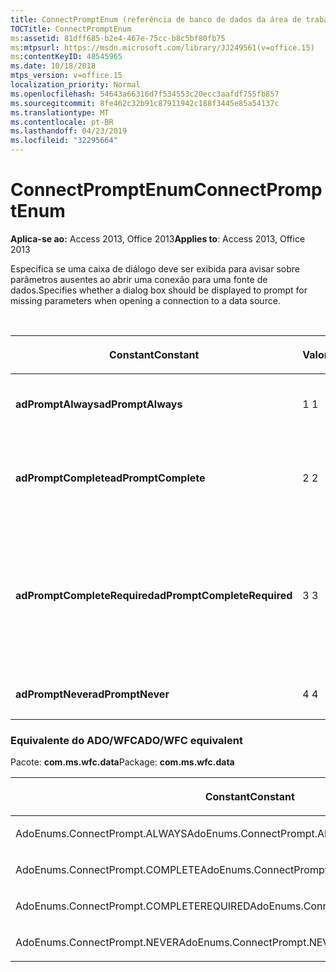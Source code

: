 ```yaml
---
title: ConnectPromptEnum (referência de banco de dados da área de trabalho do Access)
TOCTitle: ConnectPromptEnum
ms:assetid: 81dff685-b2e4-467e-75cc-b8c5bf80fb75
ms:mtpsurl: https://msdn.microsoft.com/library/JJ249561(v=office.15)
ms:contentKeyID: 48545965
ms.date: 10/18/2018
mtps_version: v=office.15
localization_priority: Normal
ms.openlocfilehash: 54643a66316d7f534553c20ecc3aafdf755fb857
ms.sourcegitcommit: 8fe462c32b91c87911942c188f3445e85a54137c
ms.translationtype: MT
ms.contentlocale: pt-BR
ms.lasthandoff: 04/23/2019
ms.locfileid: "32295664"
---
```

# <a name="connectpromptenum"></a><span data-ttu-id="ca482-102">ConnectPromptEnum</span><span class="sxs-lookup"><span data-stu-id="ca482-102">ConnectPromptEnum</span></span>

<span data-ttu-id="ca482-103">**Aplica-se ao:** Access 2013, Office 2013</span><span class="sxs-lookup"><span data-stu-id="ca482-103">**Applies to**: Access 2013, Office 2013</span></span>

<span data-ttu-id="ca482-104">Especifica se uma caixa de diálogo deve ser exibida para avisar sobre parâmetros ausentes ao abrir uma conexão para uma fonte de dados.</span><span class="sxs-lookup"><span data-stu-id="ca482-104">Specifies whether a dialog box should be displayed to prompt for missing parameters when opening a connection to a data source.</span></span>

<br/>

<table>
<colgroup>
<col style="width: 33%" />
<col style="width: 33%" />
<col style="width: 33%" />
</colgroup>
<thead>
<tr class="header">
<th><p><span data-ttu-id="ca482-105">Constant</span><span class="sxs-lookup"><span data-stu-id="ca482-105">Constant</span></span></p></th>
<th><p><span data-ttu-id="ca482-106">Valor</span><span class="sxs-lookup"><span data-stu-id="ca482-106">Value</span></span></p></th>
<th><p><span data-ttu-id="ca482-107">Descrição</span><span class="sxs-lookup"><span data-stu-id="ca482-107">Description</span></span></p></th>
</tr>
</thead>
<tbody>
<tr class="odd">
<td><p><span data-ttu-id="ca482-108"><strong>adPromptAlways</strong></span><span class="sxs-lookup"><span data-stu-id="ca482-108"><strong>adPromptAlways</strong></span></span></p></td>
<td><p><span data-ttu-id="ca482-109">1 </span><span class="sxs-lookup"><span data-stu-id="ca482-109">1</span></span></p></td>
<td><p><span data-ttu-id="ca482-110">Avisar sempre.</span><span class="sxs-lookup"><span data-stu-id="ca482-110">Prompts always.</span></span></p></td>
</tr>
<tr class="even">
<td><p><span data-ttu-id="ca482-111"><strong>adPromptComplete</strong></span><span class="sxs-lookup"><span data-stu-id="ca482-111"><strong>adPromptComplete</strong></span></span></p></td>
<td><p><span data-ttu-id="ca482-112">2 </span><span class="sxs-lookup"><span data-stu-id="ca482-112">2</span></span></p></td>
<td><p><span data-ttu-id="ca482-113">Avisar se mais informações forem necessárias.</span><span class="sxs-lookup"><span data-stu-id="ca482-113">Prompts if more information is required.</span></span></p></td>
</tr>
<tr class="odd">
<td><p><span data-ttu-id="ca482-114"><strong>adPromptCompleteRequired</strong></span><span class="sxs-lookup"><span data-stu-id="ca482-114"><strong>adPromptCompleteRequired</strong></span></span></p></td>
<td><p><span data-ttu-id="ca482-115">3 </span><span class="sxs-lookup"><span data-stu-id="ca482-115">3</span></span></p></td>
<td><p><span data-ttu-id="ca482-116">Avisar se mais informações forem necessárias, mas se os parâmetros opcionais não forem permitidos.</span><span class="sxs-lookup"><span data-stu-id="ca482-116">Prompts if more information is required but optional parameters are not allowed.</span></span></p></td>
</tr>
<tr class="even">
<td><p><span data-ttu-id="ca482-117"><strong>adPromptNever</strong></span><span class="sxs-lookup"><span data-stu-id="ca482-117"><strong>adPromptNever</strong></span></span></p></td>
<td><p><span data-ttu-id="ca482-118">4 </span><span class="sxs-lookup"><span data-stu-id="ca482-118">4</span></span></p></td>
<td><p><span data-ttu-id="ca482-119">Nunca avisar.</span><span class="sxs-lookup"><span data-stu-id="ca482-119">Never prompts.</span></span></p></td>
</tr>
</tbody>
</table>


### <a name="adowfc-equivalent"></a><span data-ttu-id="ca482-120">Equivalente do ADO/WFC</span><span class="sxs-lookup"><span data-stu-id="ca482-120">ADO/WFC equivalent</span></span>

<span data-ttu-id="ca482-121">Pacote: **com.ms.wfc.data**</span><span class="sxs-lookup"><span data-stu-id="ca482-121">Package: **com.ms.wfc.data**</span></span>

<table>
<colgroup>
<col style="width: 100%" />
</colgroup>
<thead>
<tr class="header">
<th><p><span data-ttu-id="ca482-122">Constant</span><span class="sxs-lookup"><span data-stu-id="ca482-122">Constant</span></span></p></th>
</tr>
</thead>
<tbody>
<tr class="odd">
<td><p><span data-ttu-id="ca482-123">AdoEnums.ConnectPrompt.ALWAYS</span><span class="sxs-lookup"><span data-stu-id="ca482-123">AdoEnums.ConnectPrompt.ALWAYS</span></span></p></td>
</tr>
<tr class="even">
<td><p><span data-ttu-id="ca482-124">AdoEnums.ConnectPrompt.COMPLETE</span><span class="sxs-lookup"><span data-stu-id="ca482-124">AdoEnums.ConnectPrompt.COMPLETE</span></span></p></td>
</tr>
<tr class="odd">
<td><p><span data-ttu-id="ca482-125">AdoEnums.ConnectPrompt.COMPLETEREQUIRED</span><span class="sxs-lookup"><span data-stu-id="ca482-125">AdoEnums.ConnectPrompt.COMPLETEREQUIRED</span></span></p></td>
</tr>
<tr class="even">
<td><p><span data-ttu-id="ca482-126">AdoEnums.ConnectPrompt.NEVER</span><span class="sxs-lookup"><span data-stu-id="ca482-126">AdoEnums.ConnectPrompt.NEVER</span></span></p></td>
</tr>
</tbody>
</table>

